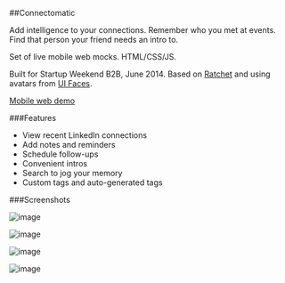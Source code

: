 ##Connectomatic

Add intelligence to your connections. Remember who you met at events. Find that person your friend needs an intro to.

Set of live mobile web mocks. HTML/CSS/JS.

Built for Startup Weekend B2B, June 2014. Based on [Ratchet](http://goratchet.com/) and using avatars from [UI Faces](http://uifaces.com/).

[Mobile web demo](http://connectomatic.herokuapp.com/)

###Features

* View recent LinkedIn connections
* Add notes and reminders
* Schedule follow-ups
* Convenient intros
* Search to jog your memory
* Custom tags and auto-generated tags

###Screenshots



![image](https://raw.githubusercontent.com/jennielees/connectomatic/master/screenshots/home_2.png)

![image](https://raw.githubusercontent.com/jennielees/connectomatic/master/screenshots/home_3.png)

![image](https://raw.githubusercontent.com/jennielees/connectomatic/master/screenshots/tags_1.png)

![image](https://raw.githubusercontent.com/jennielees/connectomatic/master/screenshots/intro_2.png)
